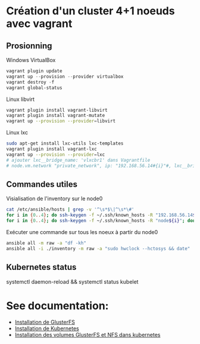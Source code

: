 # Création d'un cluster 4+1 noeuds avec vagrant

## Prosionning

Windows VirtualBox

~~~powershell
vagrant plugin update 
vagrant up --provision --provider virtualbox
vagrant destroy -f
vagrant global-status
~~~

Linux libvirt

~~~bash
vagrant plugin install vagrant-libvirt
vagrant plugin install vagrant-mutate
vagrant up --provision --provider=libvirt
~~~

Linux lxc

~~~bash
sudo apt-get install lxc-utils lxc-templates
vagrant plugin install vagrant-lxc
vagrant up --provision --provider=lxc
# ajouter lxc__bridge_name: 'vlxcbr1' dans Vagrantfile
# node.vm.network "private_network", ip: "192.168.56.14#{i}"#, lxc__bridge_name: 'vlxcbr1'
~~~


## Commandes utiles

Visialisation de l'inventory sur le node0

~~~bash
cat /etc/ansible/hosts | grep -v '^\s*$\|^\s*\#'
for i in {0..4}; do ssh-keygen -f ~/.ssh/known_hosts -R "192.168.56.14${i}"; done
for i in {0..4}; do ssh-keygen -f ~/.ssh/known_hosts -R "node${i}"; done
~~~

Exécuter une commande sur tous les noeux à partir du node0

~~~bash
ansible all -m raw -a "df -kh"
ansible all -i ./inventory -m raw -a "sudo hwclock --hctosys && date"
~~~

## Kubernetes status

systemctl daemon-reload && systemctl status kubelet


# See documentation:

- [Installation de GlusterFS](exemples/1-cluster-glusterfs/README.md)
- [Installation de Kubernetes](exemples/2-cluster-kubernetes/README.md)
- [Installation des volumes GlusterFS et NFS dans kubernetes](exemples/3-gluster-volume/README.md)
